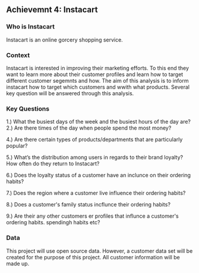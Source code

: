 ## Achievemnt 4: Instacart

### Who is Instacart

Instacart is an online gorcery shopping service. 

### Context
Instacart is interested in improving their marketing efforts. To this end they want to learn more about their customer profiles and learn how to target different customer segemnts and how. The aim of this analysis is to inform instacart how to target which customers and wwith what products.
Several key question will be answered through this analysis.

### Key Questions

1.) What the busiest days of the week and the busiest hours of the
     day are?
2.) Are there times of the day when people spend the most money? 

4.) Are there certain types of products/departments that are particularly popular? 
 
5.) What’s the distribution among users in regards to their brand loyalty? How often do they return to Instacart? 

6.) Does the loyalty status of a customer have an inclunce on their ordering habits?

7.) Does the region where a customer live influence their ordering habits?
	
8.) Does a customer's family status incflunce their ordering habits? 

9.) Are their any other customers er profiles that influnce a customer's ordering habits. spendingh habits etc?

### Data

This project will use open source data. However, a customer data set will be created for the purpose of this project. All customer information will be made up.





